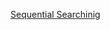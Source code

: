 [Sequential Searchinig](https://github.com/lanonee/Sequential_Searching-and-Binary-Searching/edit/main/README.md)
[](https://github.com/lanonee/Sequential_Searching-and-Binary-Searching/edit/main/README.md)
[](https://github.com/lanonee/Sequential_Searching-and-Binary-Searching/edit/main/README.md)
[](https://github.com/lanonee/Sequential_Searching-and-Binary-Searching/edit/main/README.md)
[](https://github.com/lanonee/Sequential_Searching-and-Binary-Searching/edit/main/README.md)

